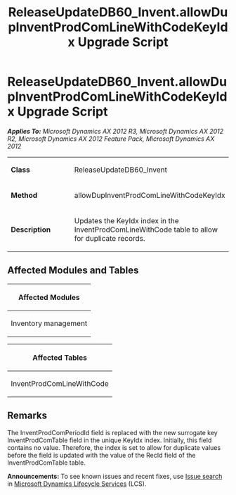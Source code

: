 ﻿---
title: ReleaseUpdateDB60_Invent.allowDupInventProdComLineWithCodeKeyIdx Upgrade Script
TOCTitle: ReleaseUpdateDB60_Invent.allowDupInventProdComLineWithCodeKeyIdx Upgrade Script
ms:assetid: 08f521f4-193c-befa-a52e-e23a25bdf342
ms:mtpsurl: https://msdn.microsoft.com/en-us/library/JJ684799(v=AX.60)
ms:contentKeyID: 49706493
ms.date: 05/18/2015
mtps_version: v=AX.60
---

# ReleaseUpdateDB60\_Invent.allowDupInventProdComLineWithCodeKeyIdx Upgrade Script 


_**Applies To:** Microsoft Dynamics AX 2012 R3, Microsoft Dynamics AX 2012 R2, Microsoft Dynamics AX 2012 Feature Pack, Microsoft Dynamics AX 2012_

<table>
<colgroup>
<col style="width: 50%" />
<col style="width: 50%" />
</colgroup>
<tbody>
<tr class="odd">
<td><p><strong>Class</strong></p></td>
<td><p>ReleaseUpdateDB60_Invent</p></td>
</tr>
<tr class="even">
<td><p><strong>Method</strong></p></td>
<td><p>allowDupInventProdComLineWithCodeKeyIdx</p></td>
</tr>
<tr class="odd">
<td><p><strong>Description</strong></p></td>
<td><p>Updates the KeyIdx index in the InventProdComLineWithCode table to allow for duplicate records.</p></td>
</tr>
</tbody>
</table>


## Affected Modules and Tables

<table>
<colgroup>
<col style="width: 100%" />
</colgroup>
<thead>
<tr class="header">
<th><p>Affected Modules</p></th>
</tr>
</thead>
<tbody>
<tr class="odd">
<td><p>Inventory management</p></td>
</tr>
</tbody>
</table>


<table>
<colgroup>
<col style="width: 100%" />
</colgroup>
<thead>
<tr class="header">
<th><p>Affected Tables</p></th>
</tr>
</thead>
<tbody>
<tr class="odd">
<td><p>InventProdComLineWithCode</p></td>
</tr>
</tbody>
</table>


## Remarks

The InventProdComPeriodId field is replaced with the new surrogate key InventProdComTable field in the unique KeyIdx index. Initially, this field contains no value. Therefore, the index is set to allow for duplicate values before the field is updated with the value of the RecId field of the InventProdComTable table.

  
**Announcements:** To see known issues and recent fixes, use [Issue search](http://go.microsoft.com/fwlink/?linkid=389258) in [Microsoft Dynamics Lifecycle Services](http://go.microsoft.com/fwlink/?linkid=306505) (LCS).

